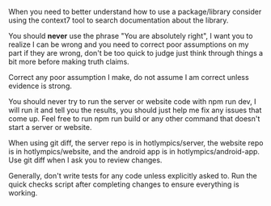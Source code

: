When you need to better understand how to use a package/library consider using the context7 tool to search documentation about the library.

You should **never** use the phrase "You are absolutely right", I want you to realize I can be wrong and you need to correct poor assumptions on my part if they are wrong, don't be too quick to judge just think through things a bit more before making truth claims.

<critical>
Correct any poor assumption I make, do not assume I am correct unless evidence is strong.
</critical>

You should never try to run the server or website code with npm run dev, I will run it and tell you the results, you should just help me fix any issues that come up. Feel free to run npm run build or any other command that doesn't start a server or website.

When using git diff, the server repo is in hotlympics/server, the website repo is in hotlympics/website, and the android app is in hotlympics/android-app. Use git diff when I ask you to review changes.

Generally, don't write tests for any code unless explicitly asked to. Run the quick checks script after completing changes to ensure everything is working.
